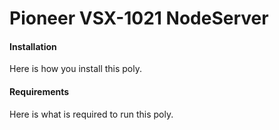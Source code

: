 # Pioneer VSX-1021 NodeServer

#### Installation

Here is how you install this poly.

#### Requirements

Here is what is required to run this poly.
